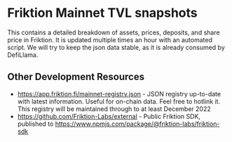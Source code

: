 # Friktion Mainnet TVL snapshots

This contains a detailed breakdown of assets, prices, deposits, and share price in Friktion. It is updated multiple times an hour with an automated script. We will try to keep the json data stable, as it is already consumed by DefiLlama.

## Other Development Resources
- https://app.friktion.fi/mainnet-registry.json - JSON registry up-to-date with latest information. Useful for on-chain data. Feel free to hotlink it. This registry will be maintained through to at least December 2022
- https://github.com/Friktion-Labs/external - Public Friktion SDK, published to https://www.npmjs.com/package/@friktion-labs/friktion-sdk
